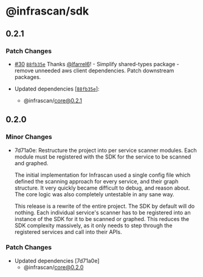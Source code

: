 # @infrascan/sdk

## 0.2.1

### Patch Changes

- [#30](https://github.com/infrascan/infrascan/pull/30) [`88fb35e`](https://github.com/infrascan/infrascan/commit/88fb35e4e495e698d81511a02e476ce61b999516) Thanks [@lfarrel6](https://github.com/lfarrel6)! - Simplify shared-types package - remove unneeded aws client dependencies. Patch downstream packages.

- Updated dependencies [[`88fb35e`](https://github.com/infrascan/infrascan/commit/88fb35e4e495e698d81511a02e476ce61b999516)]:
  - @infrascan/core@0.2.1

## 0.2.0

### Minor Changes

- 7d71a0e: Restructure the project into per service scanner modules. Each module must be registered with the SDK for the service to be scanned and graphed.

  The initial implementation for Infrascan used a single config file which defined the scanning approach for every service, and their graph structure. It very quickly became difficult to debug, and reason about. The core logic was also completely untestable in any sane way.

  This release is a rewrite of the entire project. The SDK by default will do nothing. Each individual service's scanner has to be registered into an instance of the SDK for it to be scanned or graphed. This reduces the SDK complexity massively, as it only needs to step through the registered services and call into their APIs.

### Patch Changes

- Updated dependencies [7d71a0e]
  - @infrascan/core@0.2.0
